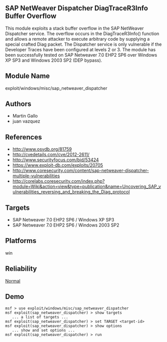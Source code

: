 ## SAP NetWeaver Dispatcher DiagTraceR3Info Buffer Overflow

This module exploits a stack buffer overflow in the SAP 
NetWeaver Dispatcher service. The overflow occurs in the 
DiagTraceR3Info() function and allows a remote attacker to 
execute arbitrary code by supplying a special crafted Diag 
packet. The Dispatcher service is only vulnerable if the 
Developer Traces have been configured at levels 2 or 3. The 
module has been successfully tested on SAP Netweaver 7.0 
EHP2 SP6 over Windows XP SP3 and Windows 2003 SP2 (DEP 
bypass).


## Module Name
exploit/windows/misc/sap_netweaver_dispatcher

## Authors
* Martin Gallo
* juan vazquez


## References
* http://www.osvdb.org/81759
* http://cvedetails.com/cve/2012-2611/
* http://www.securityfocus.com/bid/53424
* https://www.exploit-db.com/exploits/20705
* http://www.coresecurity.com/content/sap-netweaver-dispatcher-multiple-vulnerabilities
* http://corelabs.coresecurity.com/index.php?module=Wiki&action=view&type=publication&name=Uncovering_SAP_vulnerabilities_reversing_and_breaking_the_Diag_protocol



## Targets
* SAP Netweaver 7.0 EHP2 SP6 / Windows XP SP3
* SAP Netweaver 7.0 EHP2 SP6 / Windows 2003 SP2


## Platforms
win

## Reliability
[Normal](https://github.com/rapid7/metasploit-framework/wiki/Exploit-Ranking)

## Demo

```
msf > use exploit/windows/misc/sap_netweaver_dispatcher
msf exploit(sap_netweaver_dispatcher) > show targets
   ... a list of targets ...
msf exploit(sap_netweaver_dispatcher) > set TARGET <target-id>
msf exploit(sap_netweaver_dispatcher) > show options
   ... show and set options ...
msf exploit(sap_netweaver_dispatcher) > run
```
    
    